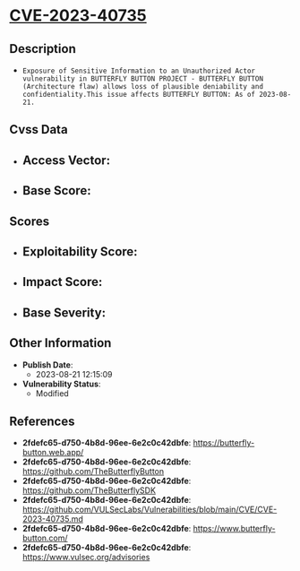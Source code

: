 
# [CVE-2023-40735](https://cve.mitre.org/cgi-bin/cvename.cgi?name=CVE-2023-40735)

## Description

- `Exposure of Sensitive Information to an Unauthorized Actor vulnerability in BUTTERFLY BUTTON PROJECT - BUTTERFLY BUTTON (Architecture flaw) allows loss of plausible deniability and confidentiality.This issue affects BUTTERFLY BUTTON: As of 2023-08-21.`

## Cvss Data

- **Access Vector**:
  - 
- **Base Score**:
  - 

## Scores

- **Exploitability Score**:
  - 
- **Impact Score**:
  - 
- **Base Severity**:
  - 

## Other Information

- **Publish Date**:
  - 2023-08-21 12:15:09
- **Vulnerability Status**:
  - Modified

## References

- **2fdefc65-d750-4b8d-96ee-6e2c0c42dbfe**: https://butterfly-button.web.app/
- **2fdefc65-d750-4b8d-96ee-6e2c0c42dbfe**: https://github.com/TheButterflyButton
- **2fdefc65-d750-4b8d-96ee-6e2c0c42dbfe**: https://github.com/TheButterflySDK
- **2fdefc65-d750-4b8d-96ee-6e2c0c42dbfe**: https://github.com/VULSecLabs/Vulnerabilities/blob/main/CVE/CVE-2023-40735.md
- **2fdefc65-d750-4b8d-96ee-6e2c0c42dbfe**: https://www.butterfly-button.com/
- **2fdefc65-d750-4b8d-96ee-6e2c0c42dbfe**: https://www.vulsec.org/advisories
